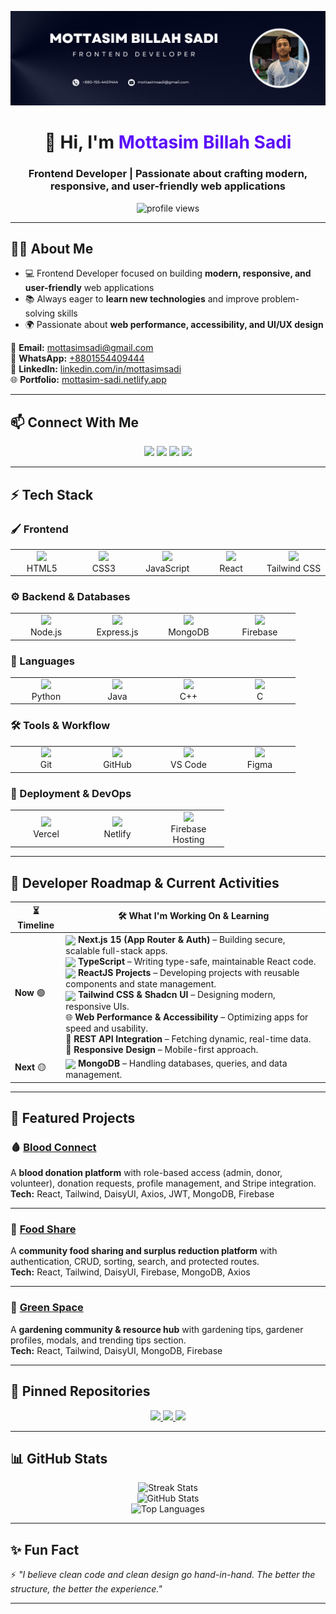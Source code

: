 <!-- Banner -->
<p align="center">
  <a href="https://www.facebook.com/mottasim.sadi">
    <img src="https://github.com/mottasimsadi/mottasimsadi/blob/main/Images/Banner.png" alt="Banner" />
  </a>
</p>

<h1 align="center">👋 Hi, I'm <span style="color:#5A0EF8;">Mottasim Billah Sadi</span></h1>
<h3 align="center">Frontend Developer | Passionate about crafting modern, responsive, and user-friendly web applications</h3>

<p align="center">
  <img src="https://komarev.com/ghpvc/?username=mottasimsadi&label=Profile%20Views&color=5A0EF8&style=flat" alt="profile views" />
</p>

---

## 👨‍💻 About Me
- 💻 Frontend Developer focused on building **modern, responsive, and user-friendly** web applications  
- 📚 Always eager to **learn new technologies** and improve problem-solving skills  
- 🌍 Passionate about **web performance, accessibility, and UI/UX design**  

📧 **Email:** [mottasimsadi@gmail.com](mailto:mottasimsadi@gmail.com)  
📱 **WhatsApp:** [+8801554409444](https://wa.me/+8801554409444)  
🔗 **LinkedIn:** [linkedin.com/in/mottasimsadi](https://www.linkedin.com/in/mottasimsadi/)  
🌐 **Portfolio:** [mottasim-sadi.netlify.app](https://mottasim-sadi.netlify.app/)  

---

## 📫 Connect With Me
<p align="center">
  <a href="https://www.linkedin.com/in/mottasimsadi/"><img src="https://img.shields.io/badge/-LinkedIn-0A66C2?style=for-the-badge&logo=linkedin&logoColor=white" /></a>
  <a href="https://www.facebook.com/mottasim.sadi/"><img src="https://img.shields.io/badge/-Facebook-1877F2?style=for-the-badge&logo=facebook&logoColor=white" /></a>
  <a href="https://wa.me/+8801554409444"><img src="https://img.shields.io/badge/-WhatsApp-25D366?style=for-the-badge&logo=whatsapp&logoColor=white" /></a>
  <a href="mailto:mottasimsadi@gmail.com"><img src="https://img.shields.io/badge/-Email-D14836?style=for-the-badge&logo=gmail&logoColor=white" /></a>
</p>

---

## ⚡ Tech Stack

### 🖌️ Frontend
<table align="center" border="0" cellpadding="0" cellspacing="0" style="border-collapse: collapse; border: none;">
  <tr style="border: none;">
    <td align="center" style="border: none;" width="100">
      <img src="https://skillicons.dev/icons?i=html" />
      <br>HTML5
    </td>
    <td align="center" style="border: none;" width="100">
      <img src="https://skillicons.dev/icons?i=css" />
      <br>CSS3
    </td>
    <td align="center" style="border: none;" width="100">
      <img src="https://skillicons.dev/icons?i=js" />
      <br>JavaScript
    </td>
    <td align="center" style="border: none;" width="100">
      <img src="https://skillicons.dev/icons?i=react" />
      <br>React
    </td>
    <td align="center" style="border: none;" width="100">
      <img src="https://skillicons.dev/icons?i=tailwind" />
      <br>Tailwind CSS
    </td>
  </tr>
</table>

### ⚙️ Backend & Databases
<table align="center" border="0" cellpadding="0" cellspacing="0" style="border-collapse: collapse; border: none;">
  <tr style="border: none;">
    <td align="center" style="border: none;" width="100">
      <img src="https://skillicons.dev/icons?i=nodejs" />
      <br>Node.js
    </td>
    <td align="center" style="border: none;" width="100">
      <img src="https://skillicons.dev/icons?i=express" />
      <br>Express.js
    </td>
    <td align="center" style="border: none;" width="100">
      <img src="https://skillicons.dev/icons?i=mongodb" />
      <br>MongoDB
    </td>
    <td align="center" style="border: none;" width="100">
      <img src="https://skillicons.dev/icons?i=firebase" />
      <br>Firebase
    </td>
  </tr>
</table>

### 📝 Languages
<table align="center" border="0" cellpadding="0" cellspacing="0" style="border-collapse: collapse; border: none;">
  <tr style="border: none;">
    <td align="center" style="border: none;" width="100">
      <img src="https://skillicons.dev/icons?i=python" />
      <br>Python
    </td>
    <td align="center" style="border: none;" width="100">
      <img src="https://skillicons.dev/icons?i=java" />
      <br>Java
    </td>
    <td align="center" style="border: none;" width="100">
      <img src="https://skillicons.dev/icons?i=cpp" />
      <br>C++
    </td>
    <td align="center" style="border: none;" width="100">
      <img src="https://skillicons.dev/icons?i=c" />
      <br>C
    </td>
  </tr>
</table>

### 🛠️ Tools & Workflow
<table align="center" border="0" cellpadding="0" cellspacing="0" style="border-collapse: collapse; border: none;">
  <tr style="border: none;">
    <td align="center" style="border: none;" width="100">
      <img src="https://skillicons.dev/icons?i=git" />
      <br>Git
    </td>
    <td align="center" style="border: none;" width="100">
      <img src="https://skillicons.dev/icons?i=github" />
      <br>GitHub
    </td>
    <td align="center" style="border: none;" width="100">
      <img src="https://skillicons.dev/icons?i=vscode" />
      <br>VS Code
    </td>
    <td align="center" style="border: none;" width="100">
      <img src="https://skillicons.dev/icons?i=figma" />
      <br>Figma
    </td>
  </tr>
</table>

### 🚀 Deployment & DevOps
<table align="center" border="0" cellpadding="0" cellspacing="0" style="border-collapse: collapse; border: none;">
  <tr style="border: none;">
    <td align="center" style="border: none;" width="100">
      <img src="https://skillicons.dev/icons?i=vercel" />
      <br>Vercel
    </td>
    <td align="center" style="border: none;" width="100">
      <img src="https://skillicons.dev/icons?i=netlify" />
      <br>Netlify
    </td>
    <td align="center" style="border: none;" width="100">
      <img src="https://skillicons.dev/icons?i=firebase" />
      <br>Firebase<br>Hosting
    </td>
  </tr>
</table>

---

## 📖 Developer Roadmap & Current Activities

<div align="center">

| ⏳ Timeline | 🛠️ What I'm Working On & Learning |
|------------|----------------------------------|
| **Now** 🟢 | <img src="https://skillicons.dev/icons?i=nextjs" width="20" style="vertical-align:middle;"/> **Next.js 15 (App Router & Auth)** – Building secure, scalable full-stack apps.<br><img src="https://skillicons.dev/icons?i=typescript" width="20" style="vertical-align:middle;"/> **TypeScript** – Writing type-safe, maintainable React code.<br><img src="https://skillicons.dev/icons?i=react" width="20" style="vertical-align:middle;"/> **ReactJS Projects** – Developing projects with reusable components and state management.<br><img src="https://skillicons.dev/icons?i=tailwind" width="20" style="vertical-align:middle;"/> **Tailwind CSS & Shadcn UI** – Designing modern, responsive UIs.<br>🌐 **Web Performance & Accessibility** – Optimizing apps for speed and usability.<br>🧩 **REST API Integration** – Fetching dynamic, real-time data.<br>📱 **Responsive Design** – Mobile-first approach. |
| **Next** 🟡 | <img src="https://skillicons.dev/icons?i=mongodb" width="20" style="vertical-align:middle;"/> **MongoDB** – Handling databases, queries, and data management. |
</div>

---

## 🚀 Featured Projects

### 🩸 [Blood Connect](https://github.com/mottasimsadi/blood-connect-client)
A **blood donation platform** with role-based access (admin, donor, volunteer), donation requests, profile management, and Stripe integration.  
**Tech:** React, Tailwind, DaisyUI, Axios, JWT, MongoDB, Firebase  

---

### 🍲 [Food Share](https://github.com/mottasimsadi/food-share-client)
A **community food sharing and surplus reduction platform** with authentication, CRUD, sorting, search, and protected routes.  
**Tech:** React, Tailwind, DaisyUI, Firebase, MongoDB, Axios  

---

### 🌱 [Green Space](https://github.com/mottasimsadi/green-space-client)
A **gardening community & resource hub** with gardening tips, gardener profiles, modals, and trending tips section.  
**Tech:** React, Tailwind, DaisyUI, MongoDB, Firebase  

---

## 📌 Pinned Repositories
<p align="center">
  <a href="https://github.com/mottasimsadi/blood-connect-client">
    <img src="https://github-readme-stats.vercel.app/api/pin/?username=mottasimsadi&repo=blood-connect-client&theme=radical" />
  </a>
  <a href="https://github.com/mottasimsadi/food-share-client">
    <img src="https://github-readme-stats.vercel.app/api/pin/?username=mottasimsadi&repo=food-share-client&theme=radical" />
  </a>
  <a href="https://github.com/mottasimsadi/green-space-client">
    <img src="https://github-readme-stats.vercel.app/api/pin/?username=mottasimsadi&repo=green-space-client&theme=radical" />
  </a>
</p>

---

## 📊 GitHub Stats
<p align="center">
  <img src="https://github-readme-streak-stats.herokuapp.com/?user=mottasimsadi&theme=radical" alt="Streak Stats" />
  <br/>
  <img src="https://github-readme-stats.vercel.app/api?username=mottasimsadi&show_icons=true&theme=radical" alt="GitHub Stats" />
  <br/>
  <img src="https://github-readme-stats.vercel.app/api/top-langs/?username=mottasimsadi&layout=compact&theme=radical" alt="Top Languages" />
</p>

---

## ✨ Fun Fact
⚡ *"I believe clean code and clean design go hand-in-hand. The better the structure, the better the experience."*  

---
